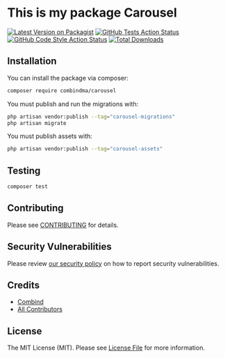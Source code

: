 # This is my package Carousel

[![Latest Version on Packagist](https://img.shields.io/packagist/v/combindma/carousel.svg?style=flat-square)](https://packagist.org/packages/combindma/carousel)
[![GitHub Tests Action Status](https://img.shields.io/github/workflow/status/combindma/carousel/run-tests?label=tests)](https://github.com/combindma/carousel/actions?query=workflow%3Arun-tests+branch%3Amaster)
[![GitHub Code Style Action Status](https://img.shields.io/github/workflow/status/combindma/carousel/Check%20&%20fix%20styling?label=code%20style)](https://github.com/combindma/carousel/actions?query=workflow%3A"Check+%26+fix+styling"+branch%3Amaster)
[![Total Downloads](https://img.shields.io/packagist/dt/combindma/carousel.svg?style=flat-square)](https://packagist.org/packages/combindma/carousel)

## Installation

You can install the package via composer:

```bash
composer require combindma/carousel
```

You must publish and run the migrations with:

```bash
php artisan vendor:publish --tag="carousel-migrations"
php artisan migrate
```

You must publish assets with:

```bash
php artisan vendor:publish --tag="carousel-assets"
```

## Testing

```bash
composer test
```

## Contributing

Please see [CONTRIBUTING](.github/CONTRIBUTING.md) for details.

## Security Vulnerabilities

Please review [our security policy](../../security/policy) on how to report security vulnerabilities.

## Credits

- [Combind](https://github.com/combindma)
- [All Contributors](../../contributors)

## License

The MIT License (MIT). Please see [License File](LICENSE.md) for more information.
